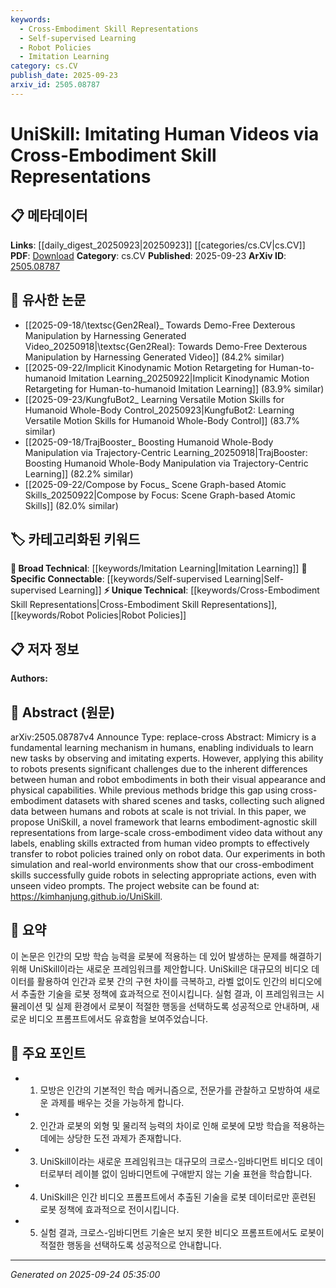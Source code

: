 ```yaml
---
keywords:
  - Cross-Embodiment Skill Representations
  - Self-supervised Learning
  - Robot Policies
  - Imitation Learning
category: cs.CV
publish_date: 2025-09-23
arxiv_id: 2505.08787
---
```


<!-- KEYWORD_LINKING_METADATA:
{
  "processed_timestamp": "2025-09-24T05:35:00.033079",
  "vocabulary_version": "1.0",
  "selected_keywords": [
    "Cross-Embodiment Skill Representations",
    "Self-supervised Learning",
    "Robot Policies",
    "Imitation Learning"
  ],
  "rejected_keywords": [],
  "similarity_scores": {
    "Cross-Embodiment Skill Representations": 0.78,
    "Self-supervised Learning": 0.82,
    "Robot Policies": 0.75,
    "Imitation Learning": 0.8
  },
  "extraction_method": "AI_prompt_based",
  "budget_applied": true,
  "candidates_json": {
    "candidates": [
      {
        "surface": "cross-embodiment skill representations",
        "canonical": "Cross-Embodiment Skill Representations",
        "aliases": [
          "cross-embodiment skills",
          "skill transfer"
        ],
        "category": "unique_technical",
        "rationale": "This concept is central to the paper's contribution, focusing on transferring skills across different embodiments.",
        "novelty_score": 0.75,
        "connectivity_score": 0.65,
        "specificity_score": 0.85,
        "link_intent_score": 0.78
      },
      {
        "surface": "self-supervised learning",
        "canonical": "Self-supervised Learning",
        "aliases": [
          "SSL"
        ],
        "category": "specific_connectable",
        "rationale": "The paper leverages self-supervised learning to extract skills without labels, aligning with known concepts.",
        "novelty_score": 0.45,
        "connectivity_score": 0.88,
        "specificity_score": 0.7,
        "link_intent_score": 0.82
      },
      {
        "surface": "robot policies",
        "canonical": "Robot Policies",
        "aliases": [
          "robot control policies"
        ],
        "category": "unique_technical",
        "rationale": "This term is crucial for understanding how skills are applied in robotic systems.",
        "novelty_score": 0.65,
        "connectivity_score": 0.6,
        "specificity_score": 0.8,
        "link_intent_score": 0.75
      },
      {
        "surface": "imitation learning",
        "canonical": "Imitation Learning",
        "aliases": [
          "mimicry learning"
        ],
        "category": "broad_technical",
        "rationale": "Imitation learning is a foundational concept in the paper, relevant for linking with broader AI learning strategies.",
        "novelty_score": 0.4,
        "connectivity_score": 0.85,
        "specificity_score": 0.6,
        "link_intent_score": 0.8
      }
    ],
    "ban_list_suggestions": [
      "human videos",
      "robot data",
      "video prompts"
    ]
  },
  "decisions": [
    {
      "candidate_surface": "cross-embodiment skill representations",
      "resolved_canonical": "Cross-Embodiment Skill Representations",
      "decision": "linked",
      "scores": {
        "novelty": 0.75,
        "connectivity": 0.65,
        "specificity": 0.85,
        "link_intent": 0.78
      }
    },
    {
      "candidate_surface": "self-supervised learning",
      "resolved_canonical": "Self-supervised Learning",
      "decision": "linked",
      "scores": {
        "novelty": 0.45,
        "connectivity": 0.88,
        "specificity": 0.7,
        "link_intent": 0.82
      }
    },
    {
      "candidate_surface": "robot policies",
      "resolved_canonical": "Robot Policies",
      "decision": "linked",
      "scores": {
        "novelty": 0.65,
        "connectivity": 0.6,
        "specificity": 0.8,
        "link_intent": 0.75
      }
    },
    {
      "candidate_surface": "imitation learning",
      "resolved_canonical": "Imitation Learning",
      "decision": "linked",
      "scores": {
        "novelty": 0.4,
        "connectivity": 0.85,
        "specificity": 0.6,
        "link_intent": 0.8
      }
    }
  ]
}
-->

# UniSkill: Imitating Human Videos via Cross-Embodiment Skill Representations

## 📋 메타데이터

**Links**: [[daily_digest_20250923|20250923]] [[categories/cs.CV|cs.CV]]
**PDF**: [Download](https://arxiv.org/pdf/2505.08787.pdf)
**Category**: cs.CV
**Published**: 2025-09-23
**ArXiv ID**: [2505.08787](https://arxiv.org/abs/2505.08787)

## 🔗 유사한 논문
- [[2025-09-18/\textsc{Gen2Real}_ Towards Demo-Free Dexterous Manipulation by Harnessing Generated Video_20250918|\textsc{Gen2Real}: Towards Demo-Free Dexterous Manipulation by Harnessing Generated Video]] (84.2% similar)
- [[2025-09-22/Implicit Kinodynamic Motion Retargeting for Human-to-humanoid Imitation Learning_20250922|Implicit Kinodynamic Motion Retargeting for Human-to-humanoid Imitation Learning]] (83.9% similar)
- [[2025-09-23/KungfuBot2_ Learning Versatile Motion Skills for Humanoid Whole-Body Control_20250923|KungfuBot2: Learning Versatile Motion Skills for Humanoid Whole-Body Control]] (83.7% similar)
- [[2025-09-18/TrajBooster_ Boosting Humanoid Whole-Body Manipulation via Trajectory-Centric Learning_20250918|TrajBooster: Boosting Humanoid Whole-Body Manipulation via Trajectory-Centric Learning]] (82.2% similar)
- [[2025-09-22/Compose by Focus_ Scene Graph-based Atomic Skills_20250922|Compose by Focus: Scene Graph-based Atomic Skills]] (82.0% similar)

## 🏷️ 카테고리화된 키워드
**🧠 Broad Technical**: [[keywords/Imitation Learning|Imitation Learning]]
**🔗 Specific Connectable**: [[keywords/Self-supervised Learning|Self-supervised Learning]]
**⚡ Unique Technical**: [[keywords/Cross-Embodiment Skill Representations|Cross-Embodiment Skill Representations]], [[keywords/Robot Policies|Robot Policies]]

## 📋 저자 정보

**Authors:** 

## 📄 Abstract (원문)

arXiv:2505.08787v4 Announce Type: replace-cross 
Abstract: Mimicry is a fundamental learning mechanism in humans, enabling individuals to learn new tasks by observing and imitating experts. However, applying this ability to robots presents significant challenges due to the inherent differences between human and robot embodiments in both their visual appearance and physical capabilities. While previous methods bridge this gap using cross-embodiment datasets with shared scenes and tasks, collecting such aligned data between humans and robots at scale is not trivial. In this paper, we propose UniSkill, a novel framework that learns embodiment-agnostic skill representations from large-scale cross-embodiment video data without any labels, enabling skills extracted from human video prompts to effectively transfer to robot policies trained only on robot data. Our experiments in both simulation and real-world environments show that our cross-embodiment skills successfully guide robots in selecting appropriate actions, even with unseen video prompts. The project website can be found at: https://kimhanjung.github.io/UniSkill.

## 📝 요약

이 논문은 인간의 모방 학습 능력을 로봇에 적용하는 데 있어 발생하는 문제를 해결하기 위해 UniSkill이라는 새로운 프레임워크를 제안합니다. UniSkill은 대규모의 비디오 데이터를 활용하여 인간과 로봇 간의 구현 차이를 극복하고, 라벨 없이도 인간의 비디오에서 추출한 기술을 로봇 정책에 효과적으로 전이시킵니다. 실험 결과, 이 프레임워크는 시뮬레이션 및 실제 환경에서 로봇이 적절한 행동을 선택하도록 성공적으로 안내하며, 새로운 비디오 프롬프트에서도 유효함을 보여주었습니다.

## 🎯 주요 포인트

- 1. 모방은 인간의 기본적인 학습 메커니즘으로, 전문가를 관찰하고 모방하여 새로운 과제를 배우는 것을 가능하게 합니다.
- 2. 인간과 로봇의 외형 및 물리적 능력의 차이로 인해 로봇에 모방 학습을 적용하는 데에는 상당한 도전 과제가 존재합니다.
- 3. UniSkill이라는 새로운 프레임워크는 대규모의 크로스-임바디먼트 비디오 데이터로부터 레이블 없이 임바디먼트에 구애받지 않는 기술 표현을 학습합니다.
- 4. UniSkill은 인간 비디오 프롬프트에서 추출된 기술을 로봇 데이터로만 훈련된 로봇 정책에 효과적으로 전이시킵니다.
- 5. 실험 결과, 크로스-임바디먼트 기술은 보지 못한 비디오 프롬프트에서도 로봇이 적절한 행동을 선택하도록 성공적으로 안내합니다.


---

*Generated on 2025-09-24 05:35:00*